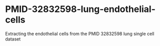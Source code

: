 # PMID-32832598-lung-endothelial-cells
Extracting the endothelial cells from the PMID 32832598 lung single cell dataset
